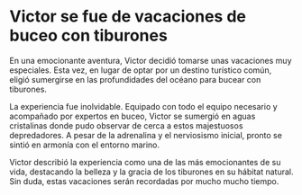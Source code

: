 # Victor se fue de vacaciones de buceo con tiburones

En una emocionante aventura, Victor decidió tomarse unas vacaciones muy especiales. Esta vez, en lugar de optar por un destino turístico común, eligió sumergirse en las profundidades del océano para bucear con tiburones.

La experiencia fue inolvidable. Equipado con todo el equipo necesario y acompañado por expertos en buceo, Victor se sumergió en aguas cristalinas donde pudo observar de cerca a estos majestuosos depredadores. A pesar de la adrenalina y el nerviosismo inicial, pronto se sintió en armonía con el entorno marino.

Victor describió la experiencia como una de las más emocionantes de su vida, destacando la belleza y la gracia de los tiburones en su hábitat natural. Sin duda, estas vacaciones serán recordadas por mucho mucho tiempo.